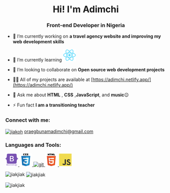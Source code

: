 <h1 align="center">Hi! I'm Adimchi</h1>
<h3 align="center"> Front-end Developer in Nigeria</h3>


- 🔭 I’m currently working on **a travel agency website and improving my web development skills**

- 🌱 I’m currently learning  <a href="https://developer.mozilla.org/en-US/docs/Web/React" target="_blank" rel="noreferrer"> <img src="https://raw.githubusercontent.com/devicons/devicon/master/icons/react/react-original.svg" alt="javascript" width="40" height="40"/> </a>

- 👯 I’m looking to collaborate on **Open source web development projects**

- 👨‍💻 All of my projects are available at [https://adimchi.netlify.app/](https://adimchi.netlify.app/)

- 💬 Ask me about **HTML** , **CSS** ,**JavaScript**, and **music**😉

- ⚡ Fun fact **I am a transitioning teacher**

<h3 align="left">Connect with me:</h3>
<p align="left">
<a href="https://linkedin.com/in/adimchi-oraegbunam" target="blank"><img align="center" src="https://raw.githubusercontent.com/rahuldkjain/github-profile-readme-generator/master/src/images/icons/Social/linked-in-alt.svg" alt="jiakoh" height="30" width="40" /></a>
  <a href= "mailto:oraegbunamadimchi@gmail.com">oraegbunamadimchi@gmail.com</a>
</p>

<h3 align="left">Languages and Tools:</h3>
<p align="left"> <a href="https://getbootstrap.com" target="_blank" rel="noreferrer"> <img src="https://raw.githubusercontent.com/devicons/devicon/master/icons/bootstrap/bootstrap-plain-wordmark.svg" alt="bootstrap" width="40" height="40"/> </a> <a href="https://www.w3schools.com/css/" target="_blank" rel="noreferrer"> <img src="https://raw.githubusercontent.com/devicons/devicon/master/icons/css3/css3-original-wordmark.svg" alt="css3" width="40" height="40"/> </a>  <a href="https://git-scm.com/" target="_blank" rel="noreferrer"> <img src="https://www.vectorlogo.zone/logos/git-scm/git-scm-icon.svg" alt="git" width="40" height="40"/> </a> <a href="https://www.w3.org/html/" target="_blank" rel="noreferrer"> <img src="https://raw.githubusercontent.com/devicons/devicon/master/icons/html5/html5-original-wordmark.svg" alt="html5" width="40" height="40"/> </a> <a href="https://developer.mozilla.org/en-US/docs/Web/JavaScript" target="_blank" rel="noreferrer"> <img src="https://raw.githubusercontent.com/devicons/devicon/master/icons/javascript/javascript-original.svg" alt="javascript" width="40" height="40"/> </a>
<p><img align="left" src="https://github-readme-stats.vercel.app/api/top-langs?username=adimchithecreator&show_icons=true&theme=radical&locale=en&layout=compact" alt="jiakjiak" /></p>

<p>&nbsp;<img align="center" src="https://github-readme-stats.vercel.app/api?username=adimchithecreator&show_icons=true&theme=radical&locale=en" alt="jiakjiak" height="140"/></p>

<p><img align="center" src="https://github-readme-streak-stats.herokuapp.com/?user=adimchithecreator&" alt="jiakjiak" /></p>
